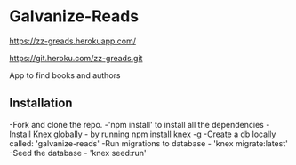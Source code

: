 # Galvanize-Reads

https://zz-greads.herokuapp.com/

https://git.heroku.com/zz-greads.git

App to find books and authors

## Installation
-Fork and clone the repo.
-'npm install' to install all the dependencies
-Install Knex globally - by running npm install knex -g
-Create a db locally called: 'galvanize-reads'
-Run migrations to database - 'knex migrate:latest'
-Seed the database - 'knex seed:run'
